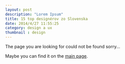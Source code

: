 ```yaml
---
layout: post
description: "Lorem Ipsum"
title: 15 top designérov zo Slovenska
date: 2014/4/27 11:55:25
category: design a ux
thumbnail : design
---
```




The page you are looking for could not be found sorry...

Maybe you can find it on the [main page][1].

[1]: /
